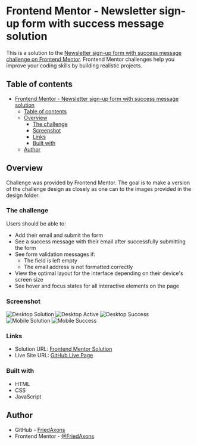 # Frontend Mentor - Newsletter sign-up form with success message solution

This is a solution to the [Newsletter sign-up form with success message challenge on Frontend Mentor](https://www.frontendmentor.io/challenges/newsletter-signup-form-with-success-message-3FC1AZbNrv). Frontend Mentor challenges help you improve your coding skills by building realistic projects.

## Table of contents

- [Frontend Mentor - Newsletter sign-up form with success message solution](#frontend-mentor---newsletter-sign-up-form-with-success-message-solution)
  - [Table of contents](#table-of-contents)
  - [Overview](#overview)
    - [The challenge](#the-challenge)
    - [Screenshot](#screenshot)
    - [Links](#links)
    - [Built with](#built-with)
  - [Author](#author)

## Overview

Challenge was provided by Frontend Mentor. The goal is to make a version of the challenge design as closely as one can to the images provided in the design folder.

### The challenge

Users should be able to:

- Add their email and submit the form
- See a success message with their email after successfully submitting the form
- See form validation messages if:
  - The field is left empty
  - The email address is not formatted correctly
- View the optimal layout for the interface depending on their device's screen size
- See hover and focus states for all interactive elements on the page

### Screenshot

![Desktop Solution](assets/images/solution_screenshots/desktop_solution.png)
![Desktop Active](assets/images/solution_screenshots/desktop_active.png)
![Desktop Success](assets/images/solution_screenshots/desktop_success.png)
![Mobile Solution](assets/images/solution_screenshots/mobile_solution.png)
![Mobile Success](assets/images/solution_screenshots/mobile_success.png)

### Links

- Solution URL: [Frontend Mentor Solution](https://www.frontendmentor.io/solutions/newsletter-sign-up-form-solution-9HkB8ThdZ5)
- Live Site URL: [GitHub Live Page](https://friedaxons.github.io/newsletter-sign-up-form-with-success-message/)

### Built with

- HTML
- CSS
- JavaScript

## Author

- GitHub - [FriedAxons](https://www.github.com/FriedAxons)
- Frontend Mentor - [@FriedAxons](https://www.frontendmentor.io/profile/FriedAxons)
